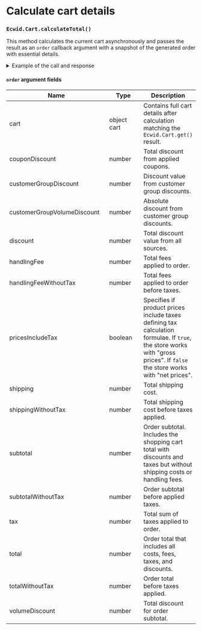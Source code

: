 # Calculate cart details

### `Ecwid.Cart.calculateTotal()`

This method calculates the current cart asynchronously and passes the result as an `order` callback argument with a snapshot of the generated order with essential details.

<details>

<summary>Example of the call and response</summary>

```javascript
Ecwid.Cart.calculateTotal(function(order) {
  console.log(JSON.stringify(order));
});

/* prints

{
    "subtotal": 3500,
    "subtotalWithoutTax": 3500,
    "total": 3850,
    "totalWithoutTax": 3500,
    "tax": 350,
    "couponDiscount": 0,
    "volumeDiscount": 0,
    "customerGroupDiscount": 0,
    "customerGroupVolumeDiscount": 0,
    "discount": 0,
    "shipping": 0,
    "shippingWithoutTax": 0,
    "handlingFee": 0,
    "handlingFeeWithoutTax": 0,
    "pricesIncludeTax": false,
    "cart": {
        "id": "TJ6VG",
        "cartId": "99E7E224-5F6F-4C00-BFE9-9F72F2B5A471",
        "orderId": 506524300,
        "items": [
            {
                "quantity": 3,
                "product": {
                    "id": 455570501,
                    "sku": "0000077",
                    "price": 500,
                    "name": "Pizza #2",
                    "weight": 1,
                    "shortDescription": "",
                    "url": "https://example.company.site/products/Example-product-p455570501"
                },
                "options": {}
            },
            {
                "quantity": 4,
                "product": {
                    "id": 439710255,
                    "sku": "000001",
                    "price": 500,
                    "name": "Pizza",
                    "weight": 1,
                    "shortDescription": "123 pie",
                    "url": "https://wexample.company.site/products/Example-product-2-p439710255"
                },
                "options": {
                    "Size": "L, R",
                    "djbfdmnfb": "1234"
                }
            }
        ],
        "productsQuantity": 7,
        "shippingMethod": "Pickup",
        "shippingPerson": {
            "countryCode": "GE",
            "countryName": "Georgia",
            "name": "Jon Stewart Doe",
            "phone": "16019521325",
            "stateOrProvinceCode": "TB"
        },
        "weight": 7
    }
}

*/
```

</details>

#### `order` argument fields

<table><thead><tr><th width="282">Name</th><th width="120">Type</th><th>Description</th></tr></thead><tbody><tr><td>cart</td><td>object cart</td><td>Contains full cart details after calculation matching the <code>Ecwid.Cart.get()</code> result.</td></tr><tr><td>couponDiscount</td><td>number</td><td>Total discount from applied coupons.</td></tr><tr><td>customerGroupDiscount</td><td>number</td><td>Discount value from customer group discounts.</td></tr><tr><td>customerGroupVolumeDiscount</td><td>number</td><td>Absolute discount from customer group discounts.</td></tr><tr><td>discount</td><td>number</td><td>Total discount value from all sources.</td></tr><tr><td>handlingFee</td><td>number</td><td>Total fees applied to order.</td></tr><tr><td>handlingFeeWithoutTax</td><td>number</td><td>Total fees applied to order before taxes.</td></tr><tr><td>pricesIncludeTax</td><td>boolean</td><td>Specifies if product prices include taxes defining tax calculation formulae. If <code>true</code>, the store works with "gross prices". If <code>false</code> the store works with "net prices".</td></tr><tr><td>shipping</td><td>number</td><td>Total shipping cost.</td></tr><tr><td>shippingWithoutTax</td><td>number</td><td>Total shipping cost before taxes applied.</td></tr><tr><td>subtotal</td><td>number</td><td>Order subtotal. Includes the shopping cart total with discounts and taxes but without shipping costs or handling fees.</td></tr><tr><td>subtotalWithoutTax</td><td>number</td><td>Order subtotal before applied taxes.</td></tr><tr><td>tax</td><td>number</td><td>Total sum of taxes applied to order.</td></tr><tr><td>total</td><td>number</td><td>Order total that includes all costs, fees, taxes, and discounts.</td></tr><tr><td>totalWithoutTax</td><td>number</td><td>Order total before taxes applied.</td></tr><tr><td>volumeDiscount</td><td>number</td><td>Total discount for order subtotal.</td></tr></tbody></table>
